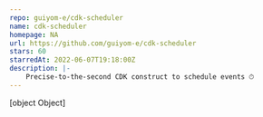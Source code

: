 ```yaml
---
repo: guiyom-e/cdk-scheduler
name: cdk-scheduler
homepage: NA
url: https://github.com/guiyom-e/cdk-scheduler
stars: 60
starredAt: 2022-06-07T19:18:00Z
description: |-
    Precise-to-the-second CDK construct to schedule events ⏱
---
```


[object Object]
